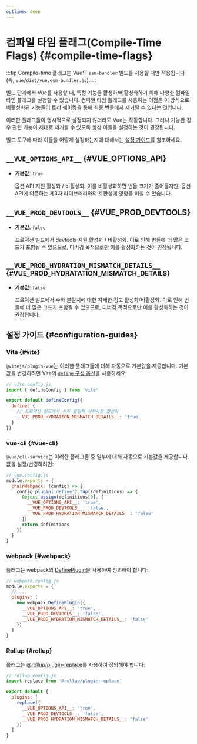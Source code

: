 ```yaml
---
outline: deep
---
```


# 컴파일 타임 플래그(Compile-Time Flags) {#compile-time-flags}

:::tip
Compile-time 플래그는 Vue의 `esm-bundler` 빌드를 사용할 때만 적용됩니다 (즉, `vue/dist/vue.esm-bundler.js`).
:::

빌드 단계에서 Vue를 사용할 때, 특정 기능을 활성화/비활성화하기 위해 다양한 컴파일 타임 플래그를 설정할 수 있습니다. 컴파일 타임 플래그를 사용하는 이점은 이 방식으로 비활성화된 기능들이 트리 쉐이킹을 통해 최종 번들에서 제거될 수 있다는 것입니다.

이러한 플래그들이 명시적으로 설정되지 않더라도 Vue는 작동합니다. 그러나 가능한 경우 관련 기능이 제대로 제거될 수 있도록 항상 이들을 설정하는 것이 권장됩니다.

빌드 도구에 따라 이들을 어떻게 설정하는지에 대해서는 [설정 가이드](#configuration-guides)를 참조하세요.

## `__VUE_OPTIONS_API__` {#VUE_OPTIONS_API}

- **기본값:** `true`

  옵션 API 지원 활성화 / 비활성화. 이를 비활성화하면 번들 크기가 줄어들지만, 옵션 API에 의존하는 제3자 라이브러리와의 호환성에 영향을 미칠 수 있습니다.

## `__VUE_PROD_DEVTOOLS__` {#VUE_PROD_DEVTOOLS}

- **기본값:** `false`

  프로덕션 빌드에서 devtools 지원 활성화 / 비활성화. 이로 인해 번들에 더 많은 코드가 포함될 수 있으므로, 디버깅 목적으로만 이를 활성화하는 것이 권장됩니다.

## `__VUE_PROD_HYDRATION_MISMATCH_DETAILS__` <sup class="vt-badge" data-text="3.4+" /> {#VUE_PROD_HYDRATATION_MISMATCH_DETAILS}

- **기본값:** `false`

  프로덕션 빌드에서 수화 불일치에 대한 자세한 경고 활성화/비활성화. 이로 인해 번들에 더 많은 코드가 포함될 수 있으므로, 디버깅 목적으로만 이를 활성화하는 것이 권장됩니다.

## 설정 가이드 {#configuration-guides}

### Vite {#vite}

`@vitejs/plugin-vue`는 이러한 플래그들에 대해 자동으로 기본값을 제공합니다. 기본값을 변경하려면 Vite의 [`define` 구성 옵션](https://vitejs.dev/config/shared-options.html#define)을 사용하세요:

```js
// vite.config.js
import { defineConfig } from 'vite'

export default defineConfig({
  define: {
    // 프로덕션 빌드에서 수화 불일치 세부사항 활성화
    __VUE_PROD_HYDRATION_MISMATCH_DETAILS__: 'true'
  }
})
```

### vue-cli {#vue-cli}

`@vue/cli-service`는 이러한 플래그들 중 일부에 대해 자동으로 기본값을 제공합니다. 값을 설정/변경하려면:

```js
// vue.config.js
module.exports = {
  chainWebpack: (config) => {
    config.plugin('define').tap((definitions) => {
      Object.assign(definitions[0], {
        __VUE_OPTIONS_API__: 'true',
        __VUE_PROD_DEVTOOLS__: 'false',
        __VUE_PROD_HYDRATION_MISMATCH_DETAILS__: 'false'
      })
      return definitions
    })
  }
}
```

### webpack {#webpack}

플래그는 webpack의 [DefinePlugin](https://webpack.js.org/plugins/define-plugin/)을 사용하여 정의해야 합니다:

```js
// webpack.config.js
module.exports = {
  // ...
  plugins: [
    new webpack.DefinePlugin({
      __VUE_OPTIONS_API__: 'true',
      __VUE_PROD_DEVTOOLS__: 'false',
      __VUE_PROD_HYDRATION_MISMATCH_DETAILS__: 'false'
    })
  ]
}
```

### Rollup {#rollup}

플래그는 [@rollup/plugin-replace](https://github.com/rollup/plugins/tree/master/packages/replace)를 사용하여 정의해야 합니다:

```js
// rollup.config.js
import replace from '@rollup/plugin-replace'

export default {
  plugins: [
    replace({
      __VUE_OPTIONS_API__: 'true',
      __VUE_PROD_DEVTOOLS__: 'false',
      __VUE_PROD_HYDRATION_MISMATCH_DETAILS__: 'false'
    })
  ]
}
```
